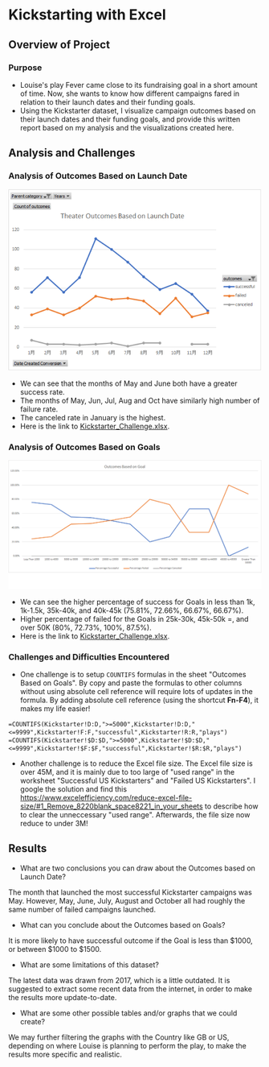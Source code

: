 # Kickstarting with Excel

## Overview of Project

### Purpose
- Louise's play Fever came close to its fundraising goal in a short amount of time. Now, she wants to know how different campaigns fared in relation to their launch dates and their funding goals. 
- Using the Kickstarter dataset, I visualize campaign outcomes based on their launch dates and their funding goals, and provide this written report based on my analysis and the visualizations created here.

## Analysis and Challenges

### Analysis of Outcomes Based on Launch Date
![Outcomes Based on Launch Date](resources/Theater_Outcomes_vs_Launch.png)
- We can see that the months of May and June both have a greater success rate.
- The months of May, Jun, Jul, Aug and Oct have similarly high number of failure rate.
- The canceled rate in January is the highest.
- Here is the link to [Kickstarter_Challenge.xlsx](Kickstarter_Challenge.xlsx).

### Analysis of Outcomes Based on Goals
![Outcomes Based on Goals](resources/Outcomes_vs_Goals.png)
- We can see the higher percentage of success for Goals in less than 1k, 1k-1.5k, 35k-40k, and 40k-45k (75.81%, 72.66%, 66.67%, 66.67%).  
- Higher percentage of failed for the Goals in 25k-30k, 45k-50k =, and over 50K (80%, 72.73%, 100%, 87.5%). 
- Here is the link to [Kickstarter_Challenge.xlsx](Kickstarter_Challenge.xlsx).

### Challenges and Difficulties Encountered
- One challenge is to setup `COUNTIFS` formulas in the sheet "Outcomes Based on Goals". By copy and paste the formulas to other columns without using absolute cell reference will require lots of updates in the formula. By adding absolute cell reference (using the shortcut **Fn-F4**), it makes my life easier!
``` 
=COUNTIFS(Kickstarter!D:D,">=5000",Kickstarter!D:D,"<=9999",Kickstarter!F:F,"successful",Kickstarter!R:R,"plays")
=COUNTIFS(Kickstarter!$D:$D,">=5000",Kickstarter!$D:$D,"<=9999",Kickstarter!$F:$F,"successful",Kickstarter!$R:$R,"plays")
```
- Another challenge is to reduce the Excel file size. The Excel file size is over 45M, and it is mainly due to too large of "used range" in the worksheet "Successful US Kickstarters" and "Failed US Kickstarters". I google the solution and find this https://www.excelefficiency.com/reduce-excel-file-size/#1_Remove_8220blank_space8221_in_your_sheets to describe how to clear the unneccessary "used range". Afterwards, the file size now reduce to under 3M!
## Results

- What are two conclusions you can draw about the Outcomes based on Launch Date?

The month that launched the most successful Kickstarter campaigns was May.
However, May, June, July, August and October all had roughly the same number of failed campaigns launched.

- What can you conclude about the Outcomes based on Goals?

It is more likely to have successful outcome if the Goal is less than $1000, or between $1000 to $1500.

- What are some limitations of this dataset?

The latest data was drawn from 2017, which is a little outdated. It is suggested to extract some recent data from the internet, in order to make the results more update-to-date.

- What are some other possible tables and/or graphs that we could create?

We may further filtering the graphs with the Country like GB or US, depending on where Louise is planning to perform the play, to make the results more specific and realistic. 
